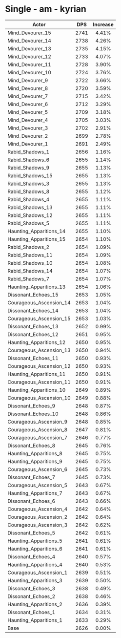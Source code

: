 # Single - am - kyrian
| Actor | DPS | Increase |
|---|:---:|:---:|
|Mind_Devourer_15|2741|4.41%|
|Mind_Devourer_14|2738|4.26%|
|Mind_Devourer_13|2735|4.15%|
|Mind_Devourer_12|2733|4.07%|
|Mind_Devourer_11|2728|3.90%|
|Mind_Devourer_10|2724|3.76%|
|Mind_Devourer_9|2722|3.66%|
|Mind_Devourer_8|2720|3.59%|
|Mind_Devourer_7|2715|3.42%|
|Mind_Devourer_6|2712|3.29%|
|Mind_Devourer_5|2709|3.18%|
|Mind_Devourer_4|2705|3.03%|
|Mind_Devourer_3|2702|2.91%|
|Mind_Devourer_2|2699|2.78%|
|Mind_Devourer_1|2691|2.49%|
|Rabid_Shadows_1|2656|1.16%|
|Rabid_Shadows_6|2655|1.14%|
|Rabid_Shadows_9|2655|1.13%|
|Rabid_Shadows_15|2655|1.13%|
|Rabid_Shadows_3|2655|1.13%|
|Rabid_Shadows_8|2655|1.12%|
|Rabid_Shadows_4|2655|1.11%|
|Rabid_Shadows_13|2655|1.11%|
|Rabid_Shadows_12|2655|1.11%|
|Rabid_Shadows_5|2655|1.11%|
|Haunting_Apparitions_14|2655|1.10%|
|Haunting_Apparitions_15|2654|1.10%|
|Rabid_Shadows_2|2654|1.09%|
|Rabid_Shadows_11|2654|1.09%|
|Rabid_Shadows_10|2654|1.08%|
|Rabid_Shadows_14|2654|1.07%|
|Rabid_Shadows_7|2654|1.07%|
|Haunting_Apparitions_13|2654|1.06%|
|Dissonant_Echoes_15|2653|1.05%|
|Courageous_Ascension_14|2653|1.04%|
|Dissonant_Echoes_14|2653|1.04%|
|Courageous_Ascension_15|2653|1.03%|
|Dissonant_Echoes_13|2652|0.99%|
|Dissonant_Echoes_12|2651|0.95%|
|Haunting_Apparitions_12|2650|0.95%|
|Courageous_Ascension_13|2650|0.94%|
|Dissonant_Echoes_11|2650|0.93%|
|Courageous_Ascension_12|2650|0.93%|
|Haunting_Apparitions_11|2650|0.91%|
|Courageous_Ascension_11|2650|0.91%|
|Haunting_Apparitions_10|2649|0.89%|
|Courageous_Ascension_10|2649|0.88%|
|Dissonant_Echoes_9|2648|0.87%|
|Dissonant_Echoes_10|2648|0.86%|
|Courageous_Ascension_9|2648|0.85%|
|Courageous_Ascension_8|2647|0.81%|
|Courageous_Ascension_7|2646|0.77%|
|Dissonant_Echoes_8|2645|0.76%|
|Haunting_Apparitions_8|2645|0.75%|
|Haunting_Apparitions_9|2645|0.75%|
|Courageous_Ascension_6|2645|0.73%|
|Dissonant_Echoes_7|2645|0.73%|
|Courageous_Ascension_5|2643|0.67%|
|Haunting_Apparitions_7|2643|0.67%|
|Dissonant_Echoes_6|2643|0.66%|
|Courageous_Ascension_4|2642|0.64%|
|Courageous_Ascension_2|2642|0.64%|
|Courageous_Ascension_3|2642|0.62%|
|Dissonant_Echoes_5|2642|0.61%|
|Haunting_Apparitions_5|2641|0.61%|
|Haunting_Apparitions_6|2641|0.61%|
|Dissonant_Echoes_4|2640|0.57%|
|Haunting_Apparitions_4|2640|0.53%|
|Courageous_Ascension_1|2639|0.51%|
|Haunting_Apparitions_3|2639|0.50%|
|Dissonant_Echoes_3|2638|0.49%|
|Dissonant_Echoes_2|2638|0.46%|
|Haunting_Apparitions_2|2636|0.39%|
|Dissonant_Echoes_1|2634|0.31%|
|Haunting_Apparitions_1|2633|0.29%|
|Base|2626|0.00%|
